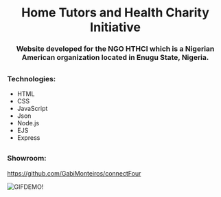

<h1 align="center">Home Tutors and Health Charity Initiative</h1>
<h3 align="center">Website developed for the NGO HTHCI which is a Nigerian American organization located in Enugu State, Nigeria.</h3>

##
<h3 align="left">Technologies:</h3>

<div>
  
  - HTML
  - CSS
  - JavaScript 
  - Json
  - Node.js
  - EJS
  - Express
  
</div>



##
<h3 align="left">Showroom:</h3>

https://github.com/GabiMonteiros/connectFour

![GIFDEMO!](demoLarge.gif)
